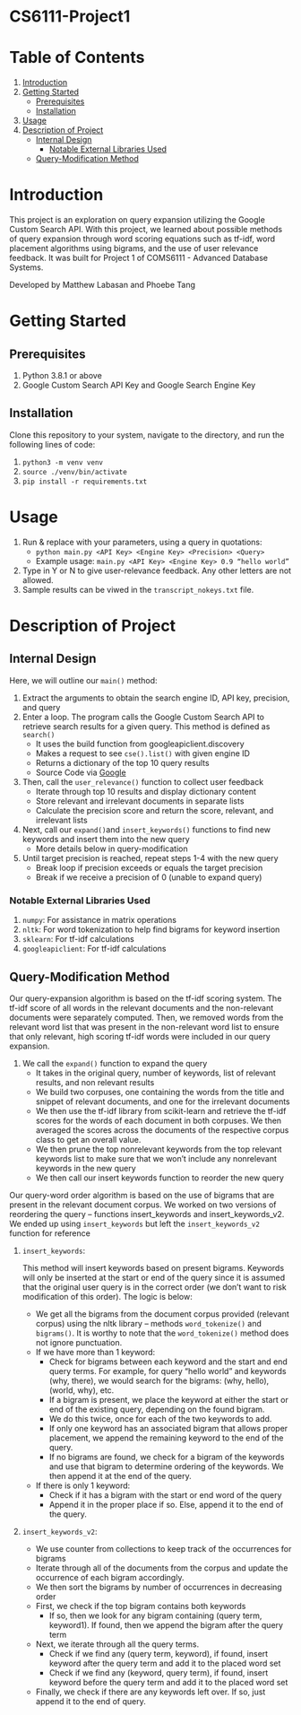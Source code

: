 # CS6111-Project1

# Table of Contents
1. [Introduction](#introduction)
2. [Getting Started](#getting-started)
    - [Prerequisites](#prerequisits)
    - [Installation](#installation)
3. [Usage](#usage)
4. [Description of Project](#description-of-project)
    - [Internal Design](#internal-design)
        - [Notable External Libraries Used](#notable-external-libraries-used)
    - [Query-Modification Method](#query-modification-method)

# Introduction
This project is an exploration on query expansion utilizing the Google Custom Search API. With this project, we learned about possible methods of query expansion through word scoring equations such as tf-idf, word placement algorithms using bigrams, and the use of user relevance feedback. It was built for Project 1 of COMS6111 - Advanced Database Systems.

Developed by Matthew Labasan and Phoebe Tang

# Getting Started
## Prerequisites
1. Python 3.8.1 or above
2. Google Custom Search API Key and Google Search Engine Key

## Installation
Clone this repository to your system, navigate to the directory, and run the following lines of code:
1. `python3 -m venv venv`
2. `source ./venv/bin/activate`
3. `pip install -r requirements.txt`

# Usage
1. Run & replace with your parameters, using a query in quotations: 
    - `python main.py <API Key> <Engine Key> <Precision> <Query>`
    - Example usage: `main.py <API Key> <Engine Key> 0.9 “hello world”`
2. Type in Y or N to give user-relevance feedback. Any other letters are not allowed.
3. Sample results can be viwed in the `transcript_nokeys.txt` file.

# Description of Project
## Internal Design
Here, we will outline our `main()` method:
1. Extract the arguments to obtain the search engine ID, API key, precision, and query
2. Enter a loop. The program calls the Google Custom Search API to retrieve search results for a given query. This method is defined as `search()`
    - It uses the build function from googleapiclient.discovery
    - Makes a request to see `cse().list()` with given engine ID
    - Returns a dictionary of the top 10 query results
    - Source Code via [Google](https://github.com/googleapis/google-api-python-client/blob/main/samples/customsearch/main.py)
3. Then, call the `user_relevance()` function to collect user feedback 
    - Iterate through top 10 results and display dictionary content
    - Store relevant and irrelevant documents in separate lists
    - Calculate the precision score and return the score, relevant, and irrelevant lists
4. Next, call our `expand()`and `insert_keywords()` functions to find new keywords and insert them into the new query
    - More details below in query-modification
5. Until target precision is reached, repeat steps 1-4 with the new query
    - Break loop if precision exceeds or equals the target precision
    - Break if we receive a precision of 0 (unable to expand query)

### Notable External Libraries Used
1. `numpy`: For assistance in matrix operations
2. `nltk`: For word tokenization to help find bigrams for keyword insertion
3. `sklearn`: For tf-idf calculations 
4. `googleapiclient`: For tf-idf calculations 

## Query-Modification Method
Our query-expansion algorithm is based on the tf-idf scoring system. The tf-idf score of all words in the relevant documents and the non-relevant documents were separately computed. Then, we removed words from the relevant word list that was present in the non-relevant word list to ensure that only relevant, high scoring tf-idf words were included in our query expansion. 
1. We call the `expand()` function to expand the query
    - It takes in the original query, number of keywords, list of relevant results, and non relevant results
    - We build two corpuses, one containing the words from the title and snippet of relevant documents, and one for the irrelevant documents
    - We then use the tf-idf library from scikit-learn and retrieve the tf-idf scores for the words of each document in both corpuses. We then averaged the scores across the documents of the respective corpus class to get an overall value. 
    - We then prune the top nonrelevant keywords from the top relevant keywords list to make sure that we won’t include any nonrelevant keywords in the new query
    - We then call our insert keywords function to reorder the new query

Our query-word order algorithm is based on the use of bigrams that are present in the relevant document corpus. We worked on two versions of reordering the query – functions insert_keywords and insert_keywords_v2. We ended up using `insert_keywords` but left the `insert_keywords_v2` function for reference
1. `insert_keywords`:

    This method will insert keywords based on present bigrams. Keywords will only be inserted at the start or end of the query since it is assumed that the original user query is in the correct order (we don’t want to risk modification of this order). The logic is below:
    - We get all the bigrams from the document corpus provided (relevant corpus) using the nltk library – methods `word_tokenize()` and `bigrams()`. It is worthy to note that the `word_tokenize()` method does not ignore punctuation.
    - If we have more than 1 keyword:
        - Check for bigrams between each keyword and the start and end query terms. For example, for query “hello world” and keywords (why, there), we would search for the bigrams: (why, hello), (world, why), etc.
        - If a bigram is present, we place the keyword at either the start or end of the existing query, depending on the found bigram.
        - We do this twice, once for each of the two keywords to add.
        - If only one keyword has an associated bigram that allows proper placement, we append the remaining keyword to the end of the query.
        - If no bigrams are found, we check for a bigram of the keywords and use that bigram to determine ordering of the keywords. We then append it at the end of the query.
    - If there is only 1 keyword:
        - Check if it has a bigram with the start or end word of the query
        - Append it in the proper place if so. Else, append it to the end of the query.
2. `insert_keywords_v2`: 
    - We use counter from collections to keep track of the occurrences for bigrams
    - Iterate through all of the documents from the corpus and update the occurrence of each bigram accordingly.
    - We then sort the bigrams by number of occurrences in decreasing order
    - First, we check if the top bigram contains both keywords
        - If so, then we look for any bigram containing (query term, keyword1). If found, then we append the bigram after the query term
    - Next, we iterate through all the query terms.
        - Check if we find any (query term, keyword), if found, insert keyword after the query term and add it to the placed word set
        - Check if we find any (keyword, query term), if found, insert keyword before the query term and add it to the placed word set
    - Finally, we check if there are any keywords left over. If so, just append it to the end of query.
